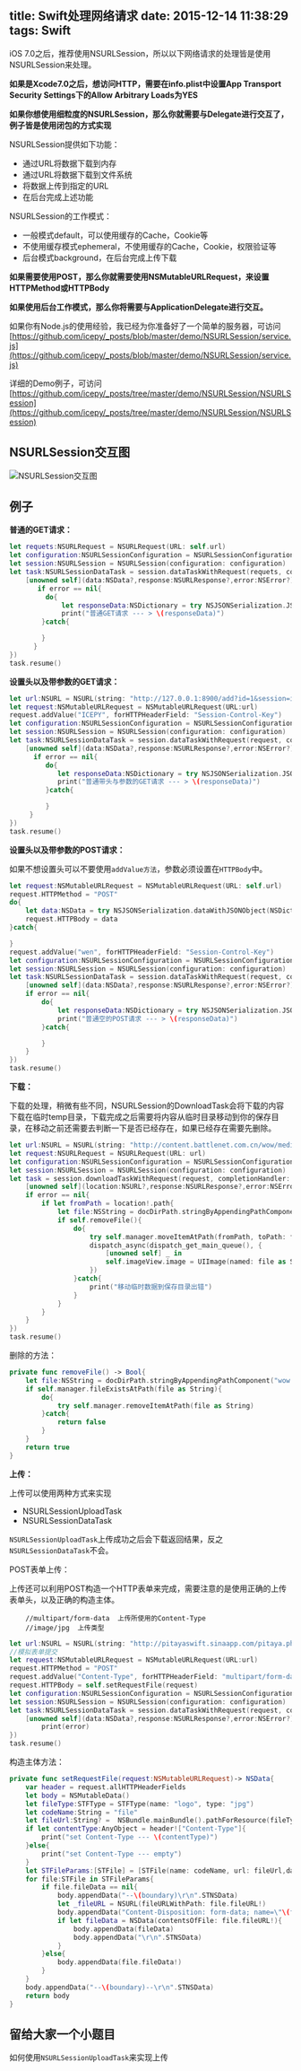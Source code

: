 title: Swift处理网络请求
date: 2015-12-14 11:38:29
tags: Swift
---

iOS 7.0之后，推荐使用NSURLSession，所以以下网络请求的处理皆是使用NSURLSession来处理。

**如果是Xcode7.0之后，想访问HTTP，需要在info.plist中设置App Transport Security Settings下的Allow Arbitrary Loads为YES**

**如果你想使用细粒度的NSURLSession，那么你就需要与Delegate进行交互了，例子皆是使用闭包的方式实现**

NSURLSession提供如下功能：

- 通过URL将数据下载到内存
- 通过URL将数据下载到文件系统
- 将数据上传到指定的URL
- 在后台完成上述功能

NSURLSession的工作模式：

- 一般模式default，可以使用缓存的Cache，Cookie等
- 不使用缓存模式ephemeral，不使用缓存的Cache，Cookie，权限验证等
- 后台模式background，在后台完成上传下载

**如果需要使用POST，那么你就需要使用NSMutableURLRequest，来设置HTTPMethod或HTTPBody**

**如果使用后台工作模式，那么你将需要与ApplicationDelegate进行交互。**

如果你有Node.js的使用经验，我已经为你准备好了一个简单的服务器，可访问[https://github.com/icepy/_posts/blob/master/demo/NSURLSession/service.js](https://github.com/icepy/_posts/blob/master/demo/NSURLSession/service.js)

详细的Demo例子，可访问[https://github.com/icepy/_posts/tree/master/demo/NSURLSession/NSURLSession](https://github.com/icepy/_posts/tree/master/demo/NSURLSession/NSURLSession)

## NSURLSession交互图

![NSURLSession交互图](https://raw.githubusercontent.com/icepy/_posts/master/img/NSURLSession.jpg)

## 例子

**普通的GET请求：**

```Swift
let requets:NSURLRequest = NSURLRequest(URL: self.url)
let configuration:NSURLSessionConfiguration = NSURLSessionConfiguration.defaultSessionConfiguration()
let session:NSURLSession = NSURLSession(configuration: configuration)
let task:NSURLSessionDataTask = session.dataTaskWithRequest(requets, completionHandler: {
    [unowned self](data:NSData?,response:NSURLResponse?,error:NSError?)->Void in
       if error == nil{
         do{
             let responseData:NSDictionary = try NSJSONSerialization.JSONObjectWithData(data!, options: NSJSONReadingOptions.AllowFragments) as! NSDictionary
             print("普通GET请求 --- > \(responseData)")
        }catch{

        }
      }
})
task.resume()
```

**设置头以及带参数的GET请求：**

```Swift
let url:NSURL = NSURL(string: "http://127.0.0.1:8900/add?id=1&session=icepyquery")!
let request:NSMutableURLRequest = NSMutableURLRequest(URL:url)
request.addValue("ICEPY", forHTTPHeaderField: "Session-Control-Key")
let configuration:NSURLSessionConfiguration = NSURLSessionConfiguration.defaultSessionConfiguration()
let session:NSURLSession = NSURLSession(configuration: configuration)
let task:NSURLSessionDataTask = session.dataTaskWithRequest(request, completionHandler: {
    [unowned self](data:NSData?,response:NSURLResponse?,error:NSError?)->Void in
      if error == nil{
         do{
            let responseData:NSDictionary = try NSJSONSerialization.JSONObjectWithData(data!, options: NSJSONReadingOptions.AllowFragments) as! NSDictionary
            print("普通带头与参数的GET请求 --- > \(responseData)")
         }catch{

         }
     }
})
task.resume()
```

**设置头以及带参数的POST请求：**

如果不想设置头可以不要使用`addValue方法`，参数必须设置在`HTTPBody`中。

```Swift
let request:NSMutableURLRequest = NSMutableURLRequest(URL: self.url)
request.HTTPMethod = "POST"
do{
    let data:NSData = try NSJSONSerialization.dataWithJSONObject(NSDictionary(object: "icepy", forKey: "name"), options: NSJSONWritingOptions.PrettyPrinted)
    request.HTTPBody = data
}catch{

}
request.addValue("wen", forHTTPHeaderField: "Session-Control-Key")
let configuration:NSURLSessionConfiguration = NSURLSessionConfiguration.defaultSessionConfiguration()
let session:NSURLSession = NSURLSession(configuration: configuration)
let task:NSURLSessionDataTask = session.dataTaskWithRequest(request, completionHandler: {
    [unowned self](data:NSData?,response:NSURLResponse?,error:NSError?) -> Void in
    if error == nil{
        do{
            let responseData:NSDictionary = try NSJSONSerialization.JSONObjectWithData(data!, options: NSJSONReadingOptions.AllowFragments) as! NSDictionary
            print("普通空的POST请求 --- > \(responseData)")
        }catch{

        }
    }
})
task.resume()
```

**下载：**

下载的处理，稍微有些不同，NSURLSession的DownloadTask会将下载的内容下载在临时temp目录，下载完成之后需要将内容从临时目录移动到你的保存目录，在移动之前还需要去判断一下是否已经存在，如果已经存在需要先删除。

```Swift
let url:NSURL = NSURL(string: "http://content.battlenet.com.cn/wow/media/screenshots/screenshot-of-the-day/warlords-of-draenor/warlords-of-draenor-ss0420-large.jpg")!
let request:NSURLRequest = NSURLRequest(URL: url)
let configuration:NSURLSessionConfiguration = NSURLSessionConfiguration.defaultSessionConfiguration()
let session:NSURLSession = NSURLSession(configuration: configuration)
let task = session.downloadTaskWithRequest(request, completionHandler: {
    [unowned self](location:NSURL?,response:NSURLResponse?,error:NSError?) -> Void in
    if error == nil{
        if let fromPath = location!.path{
            let file:NSString = docDirPath.stringByAppendingPathComponent("wow.png")
            if self.removeFile(){
                do{
                    try self.manager.moveItemAtPath(fromPath, toPath: file as String)
                    dispatch_async(dispatch_get_main_queue(), {
                        [unowned self] _ in
                        self.imageView.image = UIImage(named: file as String)
                    })
                }catch{
                    print("移动临时数据到保存目录出错")
                }
            }
        }
    }
})
task.resume()
```

删除的方法：

```Swift
private func removeFile() -> Bool{
    let file:NSString = docDirPath.stringByAppendingPathComponent("wow.png")
    if self.manager.fileExistsAtPath(file as String){
        do{
            try self.manager.removeItemAtPath(file as String)
        }catch{
            return false
        }
    }
    return true
}
```

**上传：**

上传可以使用两种方式来实现

- NSURLSessionUploadTask
- NSURLSessionDataTask

`NSURLSessionUploadTask`上传成功之后会下载返回结果，反之`NSURLSessionDataTask`不会。

POST表单上传：

上传还可以利用POST构造一个HTTP表单来完成，需要注意的是使用正确的上传表单头，以及正确的构造主体。

        //multipart/form-data  上传所使用的Content-Type
        //image/jpg  上传类型

```Swift
let url:NSURL = NSURL(string: "http://pitayaswift.sinaapp.com/pitaya.php")!
//模拟表单提交
let request:NSMutableURLRequest = NSMutableURLRequest(URL:url)
request.HTTPMethod = "POST"
request.addValue("Content-Type", forHTTPHeaderField: "multipart/form-data; boundary=\(boundary)")
request.HTTPBody = self.setRequestFile(request)
let configuration:NSURLSessionConfiguration = NSURLSessionConfiguration.defaultSessionConfiguration()
let session:NSURLSession = NSURLSession(configuration: configuration)
let task:NSURLSessionDataTask = session.dataTaskWithRequest(request, completionHandler: {
    [unowned self](data:NSData?,response:NSURLResponse?,error:NSError?) -> Void in
        print(error)
})
task.resume()
```

构造主体方法：

```Swift
private func setRequestFile(request:NSMutableURLRequest)-> NSData{
    var header = request.allHTTPHeaderFields
    let body = NSMutableData()
    let fileType:STFType = STFType(name: "logo", type: "jpg")
    let codeName:String = "file"
    let fileUrl:String? =  NSBundle.mainBundle().pathForResource(fileType.fileName, ofType:fileType.fileType)
    if let contentType:AnyObject = header!["Content-Type"]{
        print("set Content-Type --- \(contentType)")
    }else{
        print("set Content-Type --- empty")
    }
    let STFileParams:[STFile] = [STFile(name: codeName, url: fileUrl,data:nil)]
    for file:STFile in STFileParams{
        if file.fileData == nil{
            body.appendData("--\(boundary)\r\n".STNSData)
            let _fileURL = NSURL(fileURLWithPath: file.fileURL!)
            body.appendData("Content-Disposition: form-data; name=\"\(file.fileName)\"; filename=\"\(_fileURL.lastPathComponent)\"\r\n\r\n".STNSData)
            if let fileData = NSData(contentsOfFile: file.fileURL!){
                body.appendData(fileData)
                body.appendData("\r\n".STNSData)
            }
        }else{
            body.appendData(file.fileData!)
        }
    }
    body.appendData("--\(boundary)--\r\n".STNSData)
    return body
}
```

## 留给大家一个小题目

如何使用`NSURLSessionUploadTask`来实现上传
